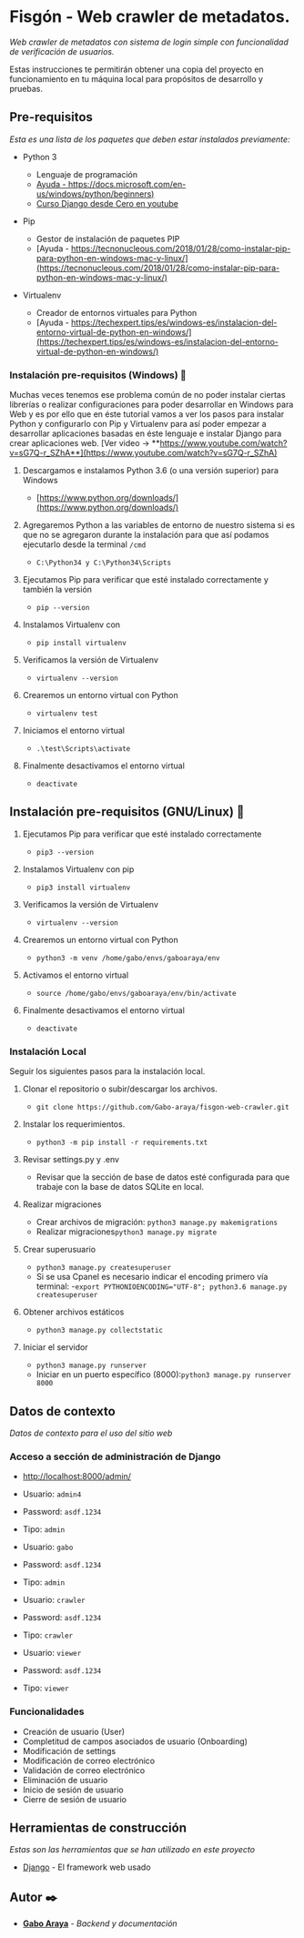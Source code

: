 # Fisgón - Web crawler de metadatos.

_Web crawler de metadatos con sistema de login simple con funcionalidad de verificación de usuarios._

Estas instrucciones te permitirán obtener una copia del proyecto en funcionamiento en tu máquina local para propósitos de desarrollo y pruebas.

## Pre-requisitos

_Esta es una lista de los paquetes que deben estar instalados previamente:_

* Python 3
	- Lenguaje de programación
	- [Ayuda - https://docs.microsoft.com/en-us/windows/python/beginners)](https://docs.microsoft.com/en-us/windows/python/beginners)
	- [Curso Django desde Cero en youtube](https://www.youtube.com/watch?v=vo4VF3neyrs)

* Pip
	- Gestor de instalación de paquetes PIP
	- [Ayuda - https://tecnonucleous.com/2018/01/28/como-instalar-pip-para-python-en-windows-mac-y-linux/](https://tecnonucleous.com/2018/01/28/como-instalar-pip-para-python-en-windows-mac-y-linux/)

* Virtualenv
	- Creador de entornos virtuales para Python
	- [Ayuda - https://techexpert.tips/es/windows-es/instalacion-del-entorno-virtual-de-python-en-windows/](https://techexpert.tips/es/windows-es/instalacion-del-entorno-virtual-de-python-en-windows/)

### Instalación pre-requisitos (Windows) 🔧

Muchas veces tenemos ese problema común de no poder instalar ciertas librerías o realizar configuraciones para poder desarrollar en Windows para Web y es por ello que en éste tutorial vamos a ver los pasos para instalar Python y configurarlo con Pip y Virtualenv para así poder empezar a desarrollar aplicaciones basadas en éste lenguaje e instalar Django para crear aplicaciones web. [Ver video -> **https://www.youtube.com/watch?v=sG7Q-r_SZhA**](https://www.youtube.com/watch?v=sG7Q-r_SZhA)

1. Descargamos e instalamos Python 3.6 (o una versión superior) para Windows
	- [https://www.python.org/downloads/](https://www.python.org/downloads/)

2. Agregaremos Python a las variables de entorno de nuestro sistema si es que no se agregaron durante la instalación para que así podamos ejecutarlo desde la terminal `/cmd`
	- `C:\Python34 y C:\Python34\Scripts`

3. Ejecutamos Pip para verificar que esté instalado correctamente y también la versión
	- `pip --version`

4. Instalamos Virtualenv con
	- `pip install virtualenv`

5. Verificamos la versión de Virtualenv
	- `virtualenv --version`

6. Crearemos un entorno virtual con Python
	- `virtualenv test`

7. Iniciamos el entorno virtual
	- `.\test\Scripts\activate`

8. Finalmente desactivamos el entorno virtual
	- `deactivate`

## Instalación pre-requisitos (GNU/Linux) 🔧

1. Ejecutamos Pip para verificar que esté instalado correctamente
	- `pip3 --version`

2. Instalamos Virtualenv con pip
	- `pip3 install virtualenv`

3. Verificamos la versión de Virtualenv
	- `virtualenv --version`

4. Crearemos un entorno virtual con Python
	- `python3 -m venv /home/gabo/envs/gaboaraya/env`

5. Activamos el entorno virtual
	- `source /home/gabo/envs/gaboaraya/env/bin/activate`

6. Finalmente desactivamos el entorno virtual
	- `deactivate`

### Instalación Local

Seguir los siguientes pasos para la instalación local.

1. Clonar el repositorio o subir/descargar los archivos.

	- `git clone https://github.com/Gabo-araya/fisgon-web-crawler.git`

2. Instalar los requerimientos.

	- `python3 -m pip install -r requirements.txt`

3. Revisar settings.py y .env
	- Revisar que la sección de base de datos esté configurada para que trabaje con la base de datos SQLite en local.

4. Realizar migraciones
	- Crear archivos de migración: `python3 manage.py makemigrations`
	- Realizar migraciones`python3 manage.py migrate`

5. Crear superusuario
	- `python3 manage.py createsuperuser`
	- Si se usa Cpanel es necesario indicar el encoding primero vía terminal:
		-`export PYTHONIOENCODING="UTF-8"; python3.6 manage.py createsuperuser`

6. Obtener archivos estáticos
	- `python3 manage.py collectstatic`

7. Iniciar el servidor
	- `python3 manage.py runserver`
	- Iniciar en un puerto específico (8000):`python3 manage.py runserver 8000`

## Datos de contexto

_Datos de contexto para el uso del sitio web_


### Acceso a sección de administración de Django

- [http://localhost:8000/admin/](http://localhost:8000/admin/)

- Usuario: `admin4`
- Password: `asdf.1234`
- Tipo: `admin`

- Usuario: `gabo`
- Password: `asdf.1234`
- Tipo: `admin`

- Usuario: `crawler`
- Password: `asdf.1234`
- Tipo: `crawler`

- Usuario: `viewer`
- Password: `asdf.1234`
- Tipo: `viewer`


### Funcionalidades

- Creación de usuario (User)
- Completitud de campos asociados de usuario (Onboarding)
- Modificación de settings
- Modificación de correo electrónico
- Validación de correo electrónico
- Eliminación de usuario
- Inicio de sesión de usuario
- Cierre de sesión de usuario


## Herramientas de construcción

_Estas son las herramientas que se han utilizado en este proyecto_

* [Django](https://www.djangoproject.com/) - El framework web usado


## Autor ✒️

* **[Gabo Araya](https://github.com/Gabo-araya/)** - *Backend y documentación*
